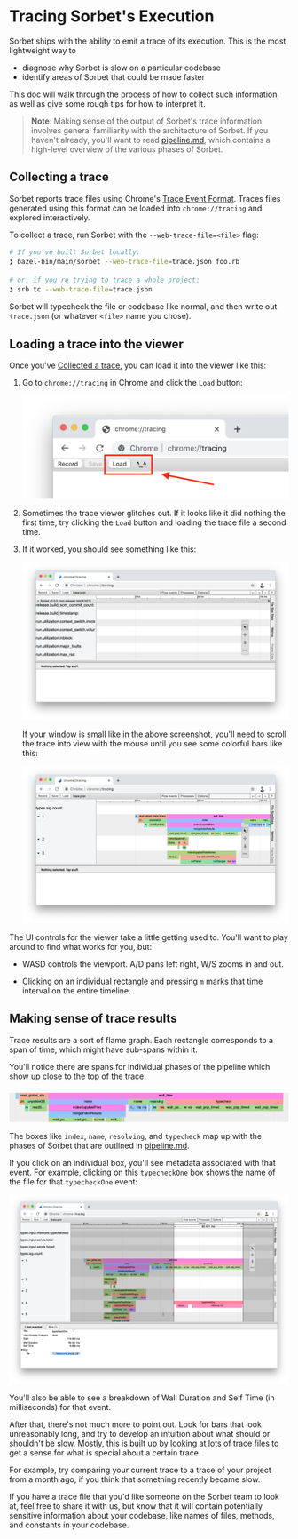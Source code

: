 # Tracing Sorbet's Execution

Sorbet ships with the ability to emit a trace of its execution. This is the most
lightweight way to

- diagnose why Sorbet is slow on a particular codebase
- identify areas of Sorbet that could be made faster

This doc will walk through the process of how to collect such information, as
well as give some rough tips for how to interpret it.

> **Note**: Making sense of the output of Sorbet's trace information involves
> general familiarity with the architecture of Sorbet. If you haven't already,
> you'll want to read [pipeline.md](../pipeline.md), which contains a high-level
> overview of the various phases of Sorbet.

## Collecting a trace

Sorbet reports trace files using Chrome's [Trace Event Format]. Traces files
generated using this format can be loaded into `chrome://tracing` and explored
interactively.

[Trace Event Format]: https://docs.google.com/document/d/1CvAClvFfyA5R-PhYUmn5OOQtYMH4h6I0nSsKchNAySU/preview

To collect a trace, run Sorbet with the `--web-trace-file=<file>` flag:

```bash
# If you've built Sorbet locally:
❯ bazel-bin/main/sorbet --web-trace-file=trace.json foo.rb

# or, if you're trying to trace a whole project:
❯ srb tc --web-trace-file=trace.json
```

Sorbet will typecheck the file or codebase like normal, and then write out
`trace.json` (or whatever `<file>` name you chose).

## Loading a trace into the viewer

Once you've [Collected a trace](#collecting-a-trace), you can load it into the
viewer like this:

1.  Go to `chrome://tracing` in Chrome and click the `Load` button:

    ![chrome://tracing load button](img/chrome-tracing-load-button.png)

1.  Sometimes the trace viewer glitches out. If it looks like it did nothing the
    first time, try clicking the `Load` button and loading the trace file a
    second time.

1.  If it worked, you should see something like this:

    ![chrome://tracing loaded a trace](img/chrome-tracing-loaded.png)

    If your window is small like in the above screenshot, you'll need to scroll
    the trace into view with the mouse until you see some colorful bars like
    this:

    ![chrome://tracing scroll into view](img/chrome-tracing-scrolled.png)

The UI controls for the viewer take a little getting used to. You'll want to
play around to find what works for you, but:

- WASD controls the viewport. A/D pans left right, W/S zooms in and out.

- Clicking on an individual rectangle and pressing `m` marks that time interval
  on the entire timeline.

## Making sense of trace results

Trace results are a sort of flame graph. Each rectangle corresponds to a span of
time, which might have sub-spans within it.

You'll notice there are spans for individual phases of the pipeline which show
up close to the top of the trace:

![pipeline in trace](img/chrome-tracing-pipeline.png)

The boxes like `index`, `name`, `resolving`, and `typecheck` map up with the
phases of Sorbet that are outlined in [pipeline.md](../pipeline.md).

If you click on an individual box, you'll see metadata associated with that
event. For example, clicking on this `typecheckOne` box shows the name of the
file for that `typecheckOne` event:

![typecheckOne event](img/chrome-tracing-typecheck-one.png)

You'll also be able to see a breakdown of Wall Duration and Self Time (in
milliseconds) for that event.

After that, there's not much more to point out. Look for bars that look
unreasonably long, and try to develop an intuition about what should or
shouldn't be slow. Mostly, this is built up by looking at lots of trace files to
get a sense for what is special about a certain trace.

For example, try comparing your current trace to a trace of your project from a
month ago, if you think that something recently became slow.

If you have a trace file that you'd like someone on the Sorbet team to look at,
feel free to share it with us, but know that it will contain potentially
sensitive information about your codebase, like names of files, methods, and
constants in your codebase.
